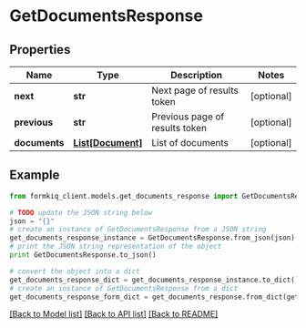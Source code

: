 # GetDocumentsResponse


## Properties

Name | Type | Description | Notes
------------ | ------------- | ------------- | -------------
**next** | **str** | Next page of results token | [optional] 
**previous** | **str** | Previous page of results token | [optional] 
**documents** | [**List[Document]**](Document.md) | List of documents | [optional] 

## Example

```python
from formkiq_client.models.get_documents_response import GetDocumentsResponse

# TODO update the JSON string below
json = "{}"
# create an instance of GetDocumentsResponse from a JSON string
get_documents_response_instance = GetDocumentsResponse.from_json(json)
# print the JSON string representation of the object
print GetDocumentsResponse.to_json()

# convert the object into a dict
get_documents_response_dict = get_documents_response_instance.to_dict()
# create an instance of GetDocumentsResponse from a dict
get_documents_response_form_dict = get_documents_response.from_dict(get_documents_response_dict)
```
[[Back to Model list]](../README.md#documentation-for-models) [[Back to API list]](../README.md#documentation-for-api-endpoints) [[Back to README]](../README.md)


